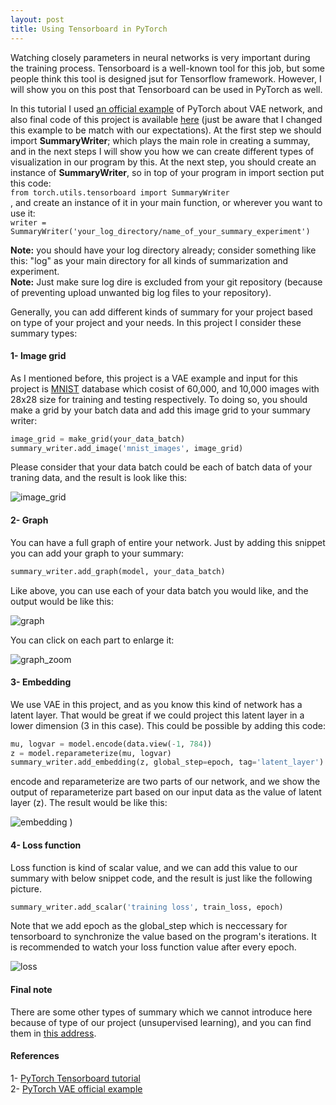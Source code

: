 ```yaml
---
layout: post
title: Using Tensorboard in PyTorch
---
```


Watching closely parameters in neural networks is very important during the training process. Tensorboard is a well-known tool for this job, but some people think this tool is designed jsut for Tensorflow framework. However, I will show you on this post that Tensorboard can be used in PyTorch as well.

In this tutorial I used [an official example](https://github.com/pytorch/examples/tree/master/vae) of PyTorch about VAE network, and also final code of this project is available [here](https://github.com/mrhajbabaei/pytorch-tensorboard) (just be aware that I changed this example to be match with our expectations). At the first step we should import **SummaryWriter**; which plays the main role in creating a summay, and in the next steps I will show you how we can create different types of visualization in our program by this. At the next step, you should create an instance of **SummaryWriter**, so in top of your program in import section put this code:   
`from torch.utils.tensorboard import SummaryWriter`    
, and create an instance of it in your main function, or wherever you want to use it:    
`writer = SummaryWriter('your_log_directory/name_of_your_summary_experiment')`

**Note:** you should have your log directory already; consider something like this: "log" as your main directory for all kinds of summarization and experiment.    
**Note:** Just make sure log dire is excluded from your git repository (because of preventing upload unwanted big log files to your repository).

Generally, you can add different kinds of summary for your project based on type of your project and your needs. In this project I consider these summary types:
#### 1- Image grid   
As I mentioned before, this project is a VAE example and input for this project is [MNIST](http://yann.lecun.com/exdb/mnist/) database which cosist of 60,000, and 10,000 images with 28x28 size for training and testing respectively. To doing so, you should make a grid by your batch data and add this image grid to your summary writer:   
```python
image_grid = make_grid(your_data_batch)  
summary_writer.add_image('mnist_images', image_grid)
```
Please consider that your data batch could be each of batch data of your traning data, and the result is look like this:

![image_grid](https://user-images.githubusercontent.com/25500417/89778472-d65cd300-db22-11ea-8933-3b4825088f38.png)


#### 2- Graph  
You can have a full graph of entire your network. Just by adding this snippet you can add your graph to your summary:
```python
summary_writer.add_graph(model, your_data_batch)
```
Like above, you can use each of your data batch you would like, and the output would be like this:

![graph](https://user-images.githubusercontent.com/25500417/89778404-b3322380-db22-11ea-91fa-6bbcedd301cd.png)

You can click on each part to enlarge it:

![graph_zoom](https://user-images.githubusercontent.com/25500417/89778454-cc3ad480-db22-11ea-9acf-a774b11e8689.png)


#### 3- Embedding

We use VAE in this project, and as you know this kind of network has a latent layer. That would be great if we could project this latent layer in a lower dimension (3 in this case). This could be possible by adding this code:

```python
mu, logvar = model.encode(data.view(-1, 784))
z = model.reparameterize(mu, logvar)
summary_writer.add_embedding(z, global_step=epoch, tag='latent_layer')
```
encode and reparameterize are two parts of our network, and we show the output of reparameterize part based on our input data as the value of latent layer (z). The result would be like this: 

![embedding](https://user-images.githubusercontent.com/25500417/89778344-9564be80-db22-11ea-8fd7-f7b8a38468d9.png)
)

#### 4- Loss function

Loss function is kind of scalar value, and we can add this value to our summary with below snippet code, and the result is just like the following picture.

```python
summary_writer.add_scalar('training loss', train_loss, epoch)
```
Note that we add epoch as the global_step which is neccessary for tensorboard to synchronize the value based on the program's iterations. It is recommended to watch your loss function value after every epoch.

![loss](https://user-images.githubusercontent.com/25500417/89778514-e674b280-db22-11ea-8cdb-a63c6740d992.png)


#### Final note

There are some other types of summary which we cannot introduce here because of type of our project (unsupervised learning), and you can find them in [this address](https://pytorch.org/docs/stable/tensorboard.html).

#### References
1- [PyTorch Tensorboard tutorial](https://pytorch.org/tutorials/intermediate/tensorboard_tutorial.html)   
2- [PyTorch VAE official example](https://github.com/pytorch/examples/tree/master/vae)